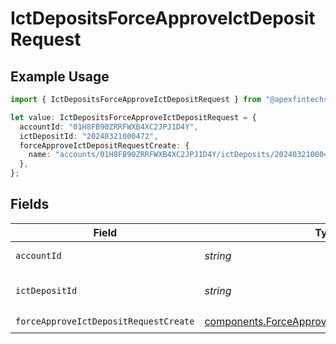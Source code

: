 # IctDepositsForceApproveIctDepositRequest

## Example Usage

```typescript
import { IctDepositsForceApproveIctDepositRequest } from "@apexfintechsolutions/ascend-sdk/models/operations";

let value: IctDepositsForceApproveIctDepositRequest = {
  accountId: "01H8FB90ZRRFWXB4XC2JPJ1D4Y",
  ictDepositId: "20240321000472",
  forceApproveIctDepositRequestCreate: {
    name: "accounts/01H8FB90ZRRFWXB4XC2JPJ1D4Y/ictDeposits/20240321000472",
  },
};
```

## Fields

| Field                                                                                                            | Type                                                                                                             | Required                                                                                                         | Description                                                                                                      | Example                                                                                                          |
| ---------------------------------------------------------------------------------------------------------------- | ---------------------------------------------------------------------------------------------------------------- | ---------------------------------------------------------------------------------------------------------------- | ---------------------------------------------------------------------------------------------------------------- | ---------------------------------------------------------------------------------------------------------------- |
| `accountId`                                                                                                      | *string*                                                                                                         | :heavy_check_mark:                                                                                               | The account id.                                                                                                  | 01H8FB90ZRRFWXB4XC2JPJ1D4Y                                                                                       |
| `ictDepositId`                                                                                                   | *string*                                                                                                         | :heavy_check_mark:                                                                                               | The ictDeposit id.                                                                                               | 20240321000472                                                                                                   |
| `forceApproveIctDepositRequestCreate`                                                                            | [components.ForceApproveIctDepositRequestCreate](../../models/components/forceapproveictdepositrequestcreate.md) | :heavy_check_mark:                                                                                               | N/A                                                                                                              |                                                                                                                  |